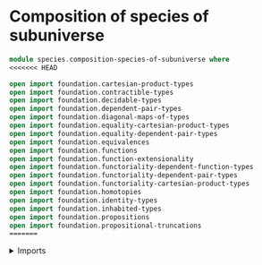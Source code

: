 # Composition of species of subuniverse

```agda
module species.composition-species-of-subuniverse where
<<<<<<< HEAD

open import foundation.cartesian-product-types
open import foundation.contractible-types
open import foundation.decidable-types
open import foundation.dependent-pair-types
open import foundation.diagonal-maps-of-types
open import foundation.equality-cartesian-product-types
open import foundation.equality-dependent-pair-types
open import foundation.equivalences
open import foundation.functions
open import foundation.function-extensionality
open import foundation.functoriality-dependent-function-types
open import foundation.functoriality-dependent-pair-types
open import foundation.functoriality-cartesian-product-types
open import foundation.homotopies
open import foundation.identity-types
open import foundation.inhabited-types
open import foundation.propositions
open import foundation.propositional-truncations
=======
```

<details><summary>Imports</summary>

```agda
open import foundation.cartesian-product-types
open import foundation.contractible-types
open import foundation.dependent-pair-types
open import foundation.equality-cartesian-product-types
open import foundation.equivalences
open import foundation.functoriality-cartesian-product-types
open import foundation.functoriality-dependent-function-types
open import foundation.functoriality-dependent-pair-types
open import foundation.homotopies
open import foundation.identity-types
open import foundation.propositions
>>>>>>> 796439c910d829eeb768284e48e75d667da1fbb3
open import foundation.raising-universe-levels
open import foundation.relaxed-sigma-decompositions
open import foundation.sigma-decomposition-subuniverse
open import foundation.small-types
open import foundation.subuniverses
open import foundation.type-arithmetic-cartesian-product-types
open import foundation.type-arithmetic-dependent-pair-types
open import foundation.type-theoretic-principle-of-choice
open import foundation.unit-type
open import foundation.univalence
<<<<<<< HEAD
open import foundation.universal-property-dependent-pair-types
open import foundation.universe-levels
open import univalent-combinatorics.cartesian-product-types
open import univalent-combinatorics.decidable-propositions
open import univalent-combinatorics.dependent-function-types
open import univalent-combinatorics.dependent-sum-finite-types
open import univalent-combinatorics.finite-types
open import univalent-combinatorics.inhabited-finite-types
open import species.large-composition-species-of-types
open import univalent-combinatorics.sigma-decompositions
open import univalent-combinatorics.small-types
open import species.species-of-types-in-subuniverse
open import species.species-of-types
```

=======
open import foundation.universe-levels

open import species.large-composition-species-of-types
open import species.species-of-types-in-subuniverse
```

</details>

>>>>>>> 796439c910d829eeb768284e48e75d667da1fbb3
## Idea

A species `S : Inhabited-Type → UU l` can be thought of as the analytic
endofunctor

```md
  X ↦ Σ (A : Inhabited-Type) (S A) × (A → X)
```

Using the formula for composition of analytic endofunctors, we obtain a way to
compose species.

## Definition

### Analytic composition of species

```agda
module _
  {l1 : Level} (l2 : Level)
  (P : subuniverse l1 l1 )
  (Q : subuniverse (l1 ⊔ l2) (l1 ⊔ l2))
  (S T : species-subuniverse P Q )
  where

  analytic-comp-species-subuniverse' :
    type-subuniverse P → UU (lsuc l1 ⊔ l2)
  analytic-comp-species-subuniverse' X =
<<<<<<< HEAD
    Σ ( Σ-Decomposition-subuniverse P (inclusion-subuniverse P X))
      ( λ D →
        ( inclusion-subuniverse
          ( Q)
          ( S (subuniverse-indexing-type-Σ-Decomposition-subuniverse P D))) ×
        ( (x : indexing-type-Σ-Decomposition-subuniverse P D ) →
          inclusion-subuniverse
          ( Q)
          ( T (subuniverse-cotype-Σ-Decomposition-subuniverse P D x))))
=======
    Σ ( Σ-Decomposition-subuniverse P X)
      ( λ D →
        ( inclusion-subuniverse
          ( Q)
          ( S (subuniverse-indexing-type-Σ-Decomposition-subuniverse P X D))) ×
        ( (x : indexing-type-Σ-Decomposition-subuniverse P X D ) →
          inclusion-subuniverse
          ( Q)
          ( T (subuniverse-cotype-Σ-Decomposition-subuniverse P X D x))))
>>>>>>> 796439c910d829eeb768284e48e75d667da1fbb3

module _
  {l1 : Level} (l2 : Level)
  (P : subuniverse l1 l1 )
  (Q : subuniverse (l1 ⊔ l2) (l1 ⊔ l2))
  (C1 :
    ( S T : species-subuniverse P Q ) → (X : type-subuniverse P) →
    is-small (l1 ⊔ l2) (analytic-comp-species-subuniverse' l2 P Q S T X))
  (C2 :
    ( S T : species-subuniverse P Q ) → (X : type-subuniverse P) →
    ( is-in-subuniverse Q (type-is-small (C1 S T X))))
  (C3 :
    ( ( X : type-subuniverse P) →
      ( Y : (inclusion-subuniverse P X) → type-subuniverse P) →
      is-in-subuniverse P
        ( Σ (inclusion-subuniverse P X) (λ x → inclusion-subuniverse P (Y x)))))
  where

  analytic-comp-species-subuniverse :
    species-subuniverse P Q →
    species-subuniverse P Q →
    species-subuniverse P Q
  analytic-comp-species-subuniverse S T X =
    type-is-small (C1 S T X) , C2 S T X
```

## Properties

### Equivalent form with species of types

```agda
  equiv-Σ-extension-species-subuniverse :
    ( S : species-subuniverse P Q) ( X : type-subuniverse P) →
    inclusion-subuniverse Q (S X) ≃
    Σ-extension-species-subuniverse P Q S (inclusion-subuniverse P X)
  equiv-Σ-extension-species-subuniverse S X =
    inv-left-unit-law-Σ-is-contr
      ( is-proof-irrelevant-is-prop
        ( is-subtype-subuniverse P (inclusion-subuniverse P X))
        ( pr2 X))
      ( pr2 X)

  equiv-analytic-comp-extension-species-subuniverse :
    ( S : species-subuniverse P Q)
    ( T : species-subuniverse P Q)
    ( X : UU l1) →
    Σ-extension-species-subuniverse P Q
      ( analytic-comp-species-subuniverse S T)
      ( X) ≃
    ( analytic-comp-species-types
      ( Σ-extension-species-subuniverse P Q S)
      ( Σ-extension-species-subuniverse P Q T)
      ( X))
  equiv-analytic-comp-extension-species-subuniverse S T X =
    ( ( equiv-tot
        ( λ D →
          ( ( equiv-prod id-equiv (inv-equiv distributive-Π-Σ)) ∘e
          ( ( inv-equiv right-distributive-prod-Σ) ∘e
          ( ( equiv-tot (λ _ → inv-equiv (left-distributive-prod-Σ)))))) ∘e
          ( ( assoc-Σ _ _ _)))) ∘e
<<<<<<< HEAD
    ( ( assoc-Σ
        ( Relaxed-Σ-Decomposition l1 l1 X)
        ( λ D →
            is-in-subuniverse P (indexing-type-Relaxed-Σ-Decomposition D) ×
            ((x : indexing-type-Relaxed-Σ-Decomposition D) →
             is-in-subuniverse P (cotype-Relaxed-Σ-Decomposition D x)))
        ( _)) ∘e
    ( ( equiv-Σ-equiv-base
        ( _)
        ( equiv-Relaxed-Σ-Decomposition-Σ-Decomposition-subuniverse P ∘e
          ( inv-equiv
            ( equiv-add-redundant-prop
              ( is-prop-type-Prop (P X))
              ( λ D →
                ( tr
                  ( is-in-subuniverse P)
                  ( eq-equiv _ _
                    ( inv-equiv
                      ( matching-correspondence-Σ-Decomposition-subuniverse
                        P
                        D)))
                  ( C3
                    ( subuniverse-indexing-type-Σ-Decomposition-subuniverse P D)
                    ( subuniverse-cotype-Σ-Decomposition-subuniverse P D))))) ∘e
                commutative-prod))) ∘e
    ( ( inv-assoc-Σ
        ( is-in-subuniverse P X)
        ( λ a → Σ-Decomposition-subuniverse P X)
        ( _)) ∘e
    ( ( equiv-tot (λ p → inv-equiv (equiv-is-small (C1 S T (X , p))))))))))
=======
      ( ( assoc-Σ
          ( Relaxed-Σ-Decomposition l1 l1 X)
          ( λ D →
              is-in-subuniverse P (indexing-type-Relaxed-Σ-Decomposition D) ×
              ((x : indexing-type-Relaxed-Σ-Decomposition D) →
               is-in-subuniverse P (cotype-Relaxed-Σ-Decomposition D x)))
          ( _)) ∘e
        ( ( equiv-Σ-equiv-base
            ( _)
            ( ( inv-equiv
                ( equiv-add-redundant-prop
                  ( is-prop-type-Prop (P X))
                  ( λ D →
                    ( tr
                      ( is-in-subuniverse P)
                      ( eq-equiv
                        ( Σ (indexing-type-Relaxed-Σ-Decomposition (pr1 D))
                          (cotype-Relaxed-Σ-Decomposition (pr1 D)))
                        ( X)
                        ( inv-equiv
                          ( matching-correspondence-Relaxed-Σ-Decomposition
                            (pr1 D))))
                      ( C3
                        ( indexing-type-Relaxed-Σ-Decomposition (pr1 D) ,
                          pr1 (pr2 D))
                        ( λ x →
                          ( cotype-Relaxed-Σ-Decomposition (pr1 D) x ,
                            pr2 (pr2 D) x)))))) ∘e
              ( commutative-prod ∘e
              ( equiv-tot
                ( λ p →
                  equiv-Relaxed-Σ-Decomposition-Σ-Decomposition-subuniverse
                    ( P)
                    (X , p))))))) ∘e
          ( ( inv-assoc-Σ
              ( is-in-subuniverse P X)
              ( λ p → Σ-Decomposition-subuniverse P (X , p))
              ( _)) ∘e
            ( ( equiv-tot
                ( λ p → inv-equiv (equiv-is-small (C1 S T (X , p))))))))))
>>>>>>> 796439c910d829eeb768284e48e75d667da1fbb3
```

### Unit laws for analytic composition of species-subuniverse

```agda
  module _
    (C4 : is-in-subuniverse P (raise-unit l1))
    (C5 :
<<<<<<< HEAD
      ( X : type-subuniverse P) →
      ( is-in-subuniverse
          ( Q)
          ( type-is-small
            ( is-small-lmax l2 ( is-contr (inclusion-subuniverse P X))))))
=======
    ( X : type-subuniverse P) →
    ( is-in-subuniverse
    ( Q)
    ( type-is-small
    ( is-small-lmax l2 ( is-contr (inclusion-subuniverse P X))))))
>>>>>>> 796439c910d829eeb768284e48e75d667da1fbb3
    where

    analytic-unit-species-subuniverse :
      species-subuniverse P Q
    analytic-unit-species-subuniverse X =
      type-is-small (is-small-lmax l2 (is-contr (inclusion-subuniverse P X))) ,
      C5 X

    equiv-Σ-extension-analytic-unit-subuniverse :
      (X : UU l1) →
      Σ-extension-species-subuniverse
        ( P)
        ( Q)
        ( analytic-unit-species-subuniverse)
        ( X) ≃
      analytic-unit-species-types X
    pr1 (equiv-Σ-extension-analytic-unit-subuniverse X) =
      ( λ u →
        map-inv-equiv-is-small
          ( is-small-lmax l2 (is-contr X))
          (pr2 u))
    pr2 (equiv-Σ-extension-analytic-unit-subuniverse X) =
       is-equiv-has-inverse
         ( λ u →
           ( tr
             ( is-in-subuniverse P)
             ( eq-equiv
               ( raise-unit l1)
               ( X)
               ( ( inv-equiv
                   ( terminal-map ,
                     is-equiv-terminal-map-is-contr u )) ∘e
                 ( inv-equiv (compute-raise-unit l1))))
             ( C4))  , map-equiv-is-small (is-small-lmax l2 (is-contr X)) u)
         ( refl-htpy)
         ( λ x →
           ( eq-pair
             ( eq-is-contr
               ( is-proof-irrelevant-is-prop
                 ( is-prop-type-Prop (P X))
                 ( pr1 x)))
             ( eq-is-contr
               ( is-proof-irrelevant-is-prop
                ( is-prop-equiv
                  ( inv-equiv
                    ( compute-raise l2 (is-contr X)))
                    (is-property-is-contr))
                ( pr2 x)))))

    htpy-left-unit-law-comp-species-subuniverse :
      ( S : species-subuniverse P Q)
      ( X : type-subuniverse P) →
      inclusion-subuniverse
        ( Q)
        ( analytic-comp-species-subuniverse
          ( analytic-unit-species-subuniverse)
          ( S) X) ≃
      inclusion-subuniverse Q (S X)
    htpy-left-unit-law-comp-species-subuniverse S X =
      ( ( inv-equiv
          ( equiv-Σ-extension-species-subuniverse S X ) ) ∘e
<<<<<<< HEAD
      ( ( left-unit-law-comp-species-types
          ( Σ-extension-species-subuniverse P Q S)
          ( inclusion-subuniverse P X)) ∘e
      ( ( equiv-tot
          ( λ D →
            equiv-prod
              ( equiv-Σ-extension-analytic-unit-subuniverse
                ( indexing-type-Relaxed-Σ-Decomposition D))
              ( id-equiv))) ∘e
      ( ( equiv-analytic-comp-extension-species-subuniverse
          ( analytic-unit-species-subuniverse)
          ( S)
          ( inclusion-subuniverse P X)) ∘e
      ( ( equiv-Σ-extension-species-subuniverse
          ( analytic-comp-species-subuniverse
            ( analytic-unit-species-subuniverse)
            ( S))
          ( X)))))))
=======
        ( ( left-unit-law-comp-species-types
            ( Σ-extension-species-subuniverse P Q S)
            ( inclusion-subuniverse P X)) ∘e
          ( ( equiv-tot
              ( λ D →
                equiv-prod
                  ( equiv-Σ-extension-analytic-unit-subuniverse
                    ( indexing-type-Relaxed-Σ-Decomposition D))
                  ( id-equiv))) ∘e
            ( ( equiv-analytic-comp-extension-species-subuniverse
                ( analytic-unit-species-subuniverse)
                ( S)
                ( inclusion-subuniverse P X)) ∘e
              ( ( equiv-Σ-extension-species-subuniverse
                  ( analytic-comp-species-subuniverse
                    ( analytic-unit-species-subuniverse)
                    ( S))
                    ( X)))))))
>>>>>>> 796439c910d829eeb768284e48e75d667da1fbb3

    left-unit-law-comp-species-subuniverse :
      ( S : species-subuniverse P Q) →
      analytic-comp-species-subuniverse analytic-unit-species-subuniverse S ＝ S
    left-unit-law-comp-species-subuniverse S =
      eq-equiv-fam-subuniverse
      ( Q)
      ( analytic-comp-species-subuniverse
        ( analytic-unit-species-subuniverse)
        ( S))
      ( S)
      ( htpy-left-unit-law-comp-species-subuniverse S)

    htpy-right-unit-law-comp-species-subuniverse :
      ( S : species-subuniverse P Q)
      ( X : type-subuniverse P) →
      inclusion-subuniverse
        ( Q)
        ( analytic-comp-species-subuniverse
          ( S)
          ( analytic-unit-species-subuniverse) X) ≃
      inclusion-subuniverse Q (S X)
    htpy-right-unit-law-comp-species-subuniverse S X =
      ( ( inv-equiv (equiv-Σ-extension-species-subuniverse S X) ) ∘e
<<<<<<< HEAD
      ( ( right-unit-law-comp-species-types
          ( Σ-extension-species-subuniverse P Q S)
          ( inclusion-subuniverse P X)) ∘e
      ( ( equiv-tot
          ( λ D →
            equiv-prod
              ( id-equiv)
              ( equiv-Π
                ( _)
                ( id-equiv)
                ( λ x →
                  equiv-Σ-extension-analytic-unit-subuniverse
                    ( cotype-Relaxed-Σ-Decomposition D x))))) ∘e
      ( ( equiv-analytic-comp-extension-species-subuniverse
            ( S)
            ( analytic-unit-species-subuniverse)
            ( inclusion-subuniverse P X)) ∘e
      ( ( equiv-Σ-extension-species-subuniverse
          ( analytic-comp-species-subuniverse
              S
              analytic-unit-species-subuniverse)
          X))))))
=======
        ( ( right-unit-law-comp-species-types
            ( Σ-extension-species-subuniverse P Q S)
            ( inclusion-subuniverse P X)) ∘e
          ( ( equiv-tot
              ( λ D →
                equiv-prod
                  ( id-equiv)
                  ( equiv-Π
                    ( _)
                    ( id-equiv)
                    ( λ x →
                      equiv-Σ-extension-analytic-unit-subuniverse
                        ( cotype-Relaxed-Σ-Decomposition D x))))) ∘e
            ( ( equiv-analytic-comp-extension-species-subuniverse
                  ( S)
                  ( analytic-unit-species-subuniverse)
                  ( inclusion-subuniverse P X)) ∘e
              ( ( equiv-Σ-extension-species-subuniverse
                  ( analytic-comp-species-subuniverse
                      S
                      analytic-unit-species-subuniverse)
                  ( X)))))))
>>>>>>> 796439c910d829eeb768284e48e75d667da1fbb3

    right-unit-law-comp-species-subuniverse :
      ( S : species-subuniverse P Q) →
      analytic-comp-species-subuniverse S analytic-unit-species-subuniverse ＝ S
    right-unit-law-comp-species-subuniverse S =
      eq-equiv-fam-subuniverse
      ( Q)
      ( analytic-comp-species-subuniverse
        ( S)
        ( analytic-unit-species-subuniverse))
      ( S)
      ( htpy-right-unit-law-comp-species-subuniverse S)
```

<<<<<<< HEAD
### Associativity of composition of species-inhabited-types

```agda
  htpy-assoc-comp-species-inhabited-types :
=======
### Associativity of composition of species of types in subuniverse

```agda
  htpy-assoc-comp-species-subuniverse :
>>>>>>> 796439c910d829eeb768284e48e75d667da1fbb3
    (S : species-subuniverse P Q)
    (T : species-subuniverse P Q)
    (U : species-subuniverse P Q)
    (X : type-subuniverse P)→
    inclusion-subuniverse
      ( Q)
      ( analytic-comp-species-subuniverse
        ( S)
        ( analytic-comp-species-subuniverse T  U)
        ( X)) ≃
    inclusion-subuniverse
      ( Q)
      ( analytic-comp-species-subuniverse
        ( analytic-comp-species-subuniverse S T)
        ( U)
        ( X))
<<<<<<< HEAD
  htpy-assoc-comp-species-inhabited-types S T U X =
=======
  htpy-assoc-comp-species-subuniverse S T U X =
>>>>>>> 796439c910d829eeb768284e48e75d667da1fbb3
    ( ( inv-equiv
        ( equiv-Σ-extension-species-subuniverse
          ( analytic-comp-species-subuniverse
            ( analytic-comp-species-subuniverse S T) U)
          ( X))) ∘e
<<<<<<< HEAD
    ( ( inv-equiv
        ( equiv-analytic-comp-extension-species-subuniverse
          ( analytic-comp-species-subuniverse S T)
          ( U)
          ( inclusion-subuniverse P X))) ∘e
    ( ( equiv-tot
        λ D →
          equiv-prod
           ( inv-equiv
             ( equiv-analytic-comp-extension-species-subuniverse
               ( S)
               ( T)
               ( indexing-type-Relaxed-Σ-Decomposition D)))
           ( id-equiv) ) ∘e
    ( ( equiv-assoc-comp-species-types
        ( Σ-extension-species-subuniverse P Q S)
        ( Σ-extension-species-subuniverse P Q T)
        ( Σ-extension-species-subuniverse P Q U)
        ( inclusion-subuniverse P X)) ∘e
    ( ( equiv-tot
        ( λ D →
          equiv-prod
            ( id-equiv)
            ( equiv-Π
              ( λ y →
                ( analytic-comp-species-types
                  ( Σ-extension-species-subuniverse P Q T)
                  ( Σ-extension-species-subuniverse P Q U)
                  ( cotype-Relaxed-Σ-Decomposition D y)))
              ( id-equiv)
              ( λ y →
                ( equiv-analytic-comp-extension-species-subuniverse
                  ( T)
                  ( U)
                  ( cotype-Relaxed-Σ-Decomposition D y)))))) ∘e
      ( ( equiv-analytic-comp-extension-species-subuniverse
        ( S)
        ( analytic-comp-species-subuniverse T U)
        ( inclusion-subuniverse P X) ) ∘e
    ( ( equiv-Σ-extension-species-subuniverse
        ( analytic-comp-species-subuniverse
          ( S)
          ( analytic-comp-species-subuniverse T U))
        ( X)))))))))

  assoc-comp-species-inhabited-types :
=======
      ( ( inv-equiv
          ( equiv-analytic-comp-extension-species-subuniverse
            ( analytic-comp-species-subuniverse S T)
            ( U)
            ( inclusion-subuniverse P X))) ∘e
        ( ( equiv-tot
            λ D →
              equiv-prod
               ( inv-equiv
                 ( equiv-analytic-comp-extension-species-subuniverse
                   ( S)
                   ( T)
                   ( indexing-type-Relaxed-Σ-Decomposition D)))
               ( id-equiv) ) ∘e
          ( ( equiv-assoc-comp-species-types
              ( Σ-extension-species-subuniverse P Q S)
              ( Σ-extension-species-subuniverse P Q T)
              ( Σ-extension-species-subuniverse P Q U)
              ( inclusion-subuniverse P X)) ∘e
            ( ( equiv-tot
                ( λ D →
                  equiv-prod
                    ( id-equiv)
                    ( equiv-Π
                      ( λ y →
                        ( analytic-comp-species-types
                          ( Σ-extension-species-subuniverse P Q T)
                          ( Σ-extension-species-subuniverse P Q U)
                          ( cotype-Relaxed-Σ-Decomposition D y)))
                      ( id-equiv)
                      ( λ y →
                        ( equiv-analytic-comp-extension-species-subuniverse
                          ( T)
                          ( U)
                          ( cotype-Relaxed-Σ-Decomposition D y)))))) ∘e
              ( ( equiv-analytic-comp-extension-species-subuniverse
                  ( S)
                  ( analytic-comp-species-subuniverse T U)
                  ( inclusion-subuniverse P X) ) ∘e
                ( ( equiv-Σ-extension-species-subuniverse
                    ( analytic-comp-species-subuniverse
                      ( S)
                      ( analytic-comp-species-subuniverse T U))
                    ( X)))))))))

  assoc-comp-species-subuniverse :
>>>>>>> 796439c910d829eeb768284e48e75d667da1fbb3
    (S : species-subuniverse P Q)
    (T : species-subuniverse P Q)
    (U : species-subuniverse P Q)→
    analytic-comp-species-subuniverse
      ( S)
      ( analytic-comp-species-subuniverse T  U) ＝
    analytic-comp-species-subuniverse
      ( analytic-comp-species-subuniverse S T)
      ( U)
<<<<<<< HEAD
  assoc-comp-species-inhabited-types S T U =
=======
  assoc-comp-species-subuniverse S T U =
>>>>>>> 796439c910d829eeb768284e48e75d667da1fbb3
    eq-equiv-fam-subuniverse
      ( Q)
      ( analytic-comp-species-subuniverse
        ( S)
        ( analytic-comp-species-subuniverse T U))
      ( analytic-comp-species-subuniverse
        ( analytic-comp-species-subuniverse S T)
        ( U))
<<<<<<< HEAD
      ( htpy-assoc-comp-species-inhabited-types S T U)
```

## Examples

### Species of finite inhabited types

```agda
equiv-Σ-Decomposition-Inhabited-Type-𝔽-Σ-Decomposition-𝔽 :
  {l1 l2 : Level} (X : Inhabited-Type-𝔽 l1) →
  Σ-Decomposition-𝔽 l2 l2 (type-Inhabited-Type-𝔽 X) ≃
  Σ-Decomposition-subuniverse is-finite-and-inhabited-Prop ((type-Inhabited-Type-𝔽 X))
equiv-Σ-Decomposition-Inhabited-Type-𝔽-Σ-Decomposition-𝔽 X =
  ( ( inv-equiv
      ( equiv-Relaxed-Σ-Decomposition-Σ-Decomposition-subuniverse
        is-finite-and-inhabited-Prop)) ∘e
  ( ( equiv-tot
      ( λ D →
        equiv-prod
          ( equiv-add-redundant-prop
            ( is-property-is-inhabited _)
            ( λ _ →
              map-Inhabited-Type
                ( pr1 ∘ map-matching-correspondence-Relaxed-Σ-Decomposition D)
                ( is-inhabited-type-Inhabited-Type-𝔽 X)))
          ( id-equiv))) ∘e
  ( ( equiv-Relaxed-Σ-Decomposition-Σ-Decomposition-𝔽))))

is-finite-Σ-Decomposition-subuniverse-Inhabited-Type-𝔽 :
  {l : Level} (X : Inhabited-Type-𝔽 l) →
  is-finite
    ( Σ-Decomposition-subuniverse
      ( is-finite-and-inhabited-Prop {l})
      ( type-Inhabited-Type-𝔽 X))
is-finite-Σ-Decomposition-subuniverse-Inhabited-Type-𝔽 X =
  is-finite-equiv
    ( equiv-Σ-Decomposition-Inhabited-Type-𝔽-Σ-Decomposition-𝔽 X)
    ( is-finite-Σ-Decomposition-𝔽 (finite-type-Inhabited-Type-𝔽 X))

finite-Σ-Decomposition-subuniverse-Inhabited-Type-𝔽 :
  {l : Level} (X :  Inhabited-Type-𝔽 l) → 𝔽 (lsuc l)
pr1 (finite-Σ-Decomposition-subuniverse-Inhabited-Type-𝔽 {l} X) =
  Σ-Decomposition-subuniverse
    ( is-finite-and-inhabited-Prop {l})
    ( type-Inhabited-Type-𝔽 X)
pr2 (finite-Σ-Decomposition-subuniverse-Inhabited-Type-𝔽 X) =
  is-finite-Σ-Decomposition-subuniverse-Inhabited-Type-𝔽 X

module _
  {l1 l2 : Level}
  where

  finite-analytic-comp-species-subuniverse :
    ( S T : species-Inhabited-Type-𝔽 l1 (l1 ⊔ l2) ) (X :  Inhabited-Type-𝔽 l1) →
    𝔽 (lsuc l1 ⊔ l2)
  finite-analytic-comp-species-subuniverse S T X =
    Σ-𝔽 ( finite-Σ-Decomposition-subuniverse-Inhabited-Type-𝔽 X)
        ( λ D →
           prod-𝔽
             ( S
               ( subuniverse-indexing-type-Σ-Decomposition-subuniverse
                   is-finite-and-inhabited-Prop
                   D))
             (( Π-𝔽
               ( finite-type-Inhabited-Type-𝔽
                 ( map-inv-compute-Inhabited-Type-𝔽'
                    ( subuniverse-indexing-type-Σ-Decomposition-subuniverse
                     is-finite-and-inhabited-Prop
                     D)))
               ( λ x →
                 T
                 ( subuniverse-cotype-Σ-Decomposition-subuniverse
                     is-finite-and-inhabited-Prop
                     D
                     x)))))

  private
    C1 :
      ( S T : species-Inhabited-Type-𝔽 l1 (l1 ⊔ l2) ) →
      ( X :  type-subuniverse is-finite-and-inhabited-Prop) →
      is-small
        (l1 ⊔ l2)
        ( analytic-comp-species-subuniverse'
          l2
          is-finite-and-inhabited-Prop
          is-finite-Prop
          S T X)
    C1 S T X =
      is-small-is-finite
        (l1 ⊔ l2)
        ( finite-analytic-comp-species-subuniverse S T
          (map-inv-compute-Inhabited-Type-𝔽' X) )

    C2 :
      ( S T : species-Inhabited-Type-𝔽 l1 (l1 ⊔ l2) ) →
      (X : type-subuniverse is-finite-and-inhabited-Prop) →
      is-finite (type-is-small (C1 S T X))
    C2 S T X =
      is-finite-equiv
        ( equiv-is-small (C1 S T X))
        ( is-finite-type-𝔽
          ( finite-analytic-comp-species-subuniverse
            ( S)
            ( T)
            ( map-inv-compute-Inhabited-Type-𝔽' X)))

    C3 :
      ( ( X : type-subuniverse {l1} is-finite-and-inhabited-Prop) →
        ( Y : ( inclusion-subuniverse is-finite-and-inhabited-Prop X) →
               type-subuniverse {l1} is-finite-and-inhabited-Prop) →
        is-in-subuniverse is-finite-and-inhabited-Prop
          ( Σ ( inclusion-subuniverse is-finite-and-inhabited-Prop X)
              ( λ x → inclusion-subuniverse is-finite-and-inhabited-Prop (Y x))))
    C3 X Y =
      is-finite-Σ
        ( is-finite-Inhabited-Type-𝔽 (map-inv-compute-Inhabited-Type-𝔽' X))
        ( λ x →
          is-finite-Inhabited-Type-𝔽 (map-inv-compute-Inhabited-Type-𝔽' (Y x))) ,
      is-inhabited-Σ
        ( is-inhabited-type-Inhabited-Type-𝔽
          ( map-inv-compute-Inhabited-Type-𝔽' X))
        ( λ x → is-inhabited-type-Inhabited-Type-𝔽
          ( map-inv-compute-Inhabited-Type-𝔽' (Y x)))

    C4 : is-finite-and-inhabited (raise-unit l1)
    C4 =
      is-finite-is-contr is-contr-raise-unit ,
      is-inhabited-is-contr is-contr-raise-unit

    C5 :
      ( X : type-subuniverse {l1} is-finite-and-inhabited-Prop) →
      ( is-finite
          ( type-is-small
            ( is-small-lmax
              ( l2)
              ( is-contr
                (inclusion-subuniverse is-finite-and-inhabited-Prop X)))))
    C5 X =
      is-finite-is-decidable-Prop
        ( _ ,
          is-prop-equiv
            ( inv-equiv
              ( equiv-is-small
                ( is-small-lmax l2
                  ( is-contr
                    ( type-Inhabited-Type-𝔽
                      ( map-inv-compute-Inhabited-Type-𝔽' X))))))
                ( is-property-is-contr))
        ( is-decidable-equiv
          ( inv-equiv
            ( equiv-is-small
              ( is-small-lmax
                ( l2)
                ( is-contr
                  ( type-Inhabited-Type-𝔽
                    ( map-inv-compute-Inhabited-Type-𝔽' X))))))
          ( is-decidable-is-contr-is-finite
            ( is-finite-Inhabited-Type-𝔽 (map-inv-compute-Inhabited-Type-𝔽' X))))

  analytic-comp-species-Inhabited-Type-𝔽 :
    species-Inhabited-Type-𝔽 l1 (l1 ⊔ l2) →
    species-Inhabited-Type-𝔽 l1 (l1 ⊔ l2)→
    species-Inhabited-Type-𝔽 l1 (l1 ⊔ l2)
  analytic-comp-species-Inhabited-Type-𝔽 =
    analytic-comp-species-subuniverse
      l2
      is-finite-and-inhabited-Prop
      is-finite-Prop
      C1 C2 C3

  analytic-unit-species-Inhabited-Type-𝔽 :
    species-Inhabited-Type-𝔽 l1 (l1 ⊔ l2)
  analytic-unit-species-Inhabited-Type-𝔽 =
    analytic-unit-species-subuniverse
      l2
      is-finite-and-inhabited-Prop
      is-finite-Prop
      C1 C2 C3 C4 C5

  left-unit-law-comp-species-Inhabited-Type-𝔽 :
    ( S : species-Inhabited-Type-𝔽 l1 (l1 ⊔ l2)) →
    analytic-comp-species-Inhabited-Type-𝔽
      analytic-unit-species-Inhabited-Type-𝔽
      S ＝
    S
  left-unit-law-comp-species-Inhabited-Type-𝔽 =
    left-unit-law-comp-species-subuniverse
      l2
      is-finite-and-inhabited-Prop
      is-finite-Prop
      C1 C2 C3 C4 C5

  right-unit-law-comp-species-Inhabited-Type-𝔽 :
    ( S : species-Inhabited-Type-𝔽 l1 (l1 ⊔ l2)) →
    analytic-comp-species-Inhabited-Type-𝔽
      S
      analytic-unit-species-Inhabited-Type-𝔽 ＝
    S
  right-unit-law-comp-species-Inhabited-Type-𝔽 =
    right-unit-law-comp-species-subuniverse
      l2
      is-finite-and-inhabited-Prop
      is-finite-Prop
      C1 C2 C3 C4 C5
```

### Species of inhabited types

```agda

=======
      ( htpy-assoc-comp-species-subuniverse S T U)
>>>>>>> 796439c910d829eeb768284e48e75d667da1fbb3
```
